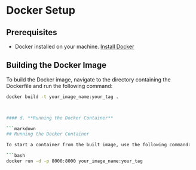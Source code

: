 # Docker Setup
## Prerequisites

- Docker installed on your machine. [Install Docker](https://docs.docker.com/get-docker/)

## Building the Docker Image

To build the Docker image, navigate to the directory containing the Dockerfile and run the following command:

```bash
docker build -t your_image_name:your_tag .



#### d. **Running the Docker Container**

```markdown
## Running the Docker Container

To start a container from the built image, use the following command:

```bash
docker run -d -p 8000:8000 your_image_name:your_tag
